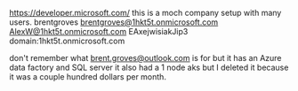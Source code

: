 https://developer.microsoft.com/
this is a moch company setup with many users.
brentgroves
brentgroves@1hkt5t.onmicrosoft.com
AlexW@1hkt5t.onmicrosoft.com
EAxejwisiakJip3
domain:1hkt5t.onmicrosoft.com

don't remember what brent.groves@outlook.com is for
but it has an Azure data factory and SQL server it also had a 1 node aks but I deleted it because it was a couple hundred dollars per month.